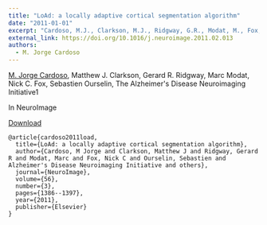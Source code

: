 ```yaml
---
title: "LoAd: a locally adaptive cortical segmentation algorithm"
date: "2011-01-01"
excerpt: "Cardoso, M.J., Clarkson, M.J., Ridgway, G.R., Modat, M., Fox, N.C., Ourselin, S. and Alzheimer's Disease Neuroimaging Initiative, 2011. NeuroImage, 56(3), pp.1386-1397."
external_link: https://doi.org/10.1016/j.neuroimage.2011.02.013
authors:
  - M. Jorge Cardoso
---
```

[M. Jorge Cardoso](/people/jorge_cardoso), Matthew J. Clarkson, Gerard R. Ridgway, Marc Modat, Nick C. Fox, Sebastien Ourselin, The Alzheimer's Disease Neuroimaging Initiative1

In NeuroImage

<a href="{{page.external_link}}" target="_blank"> Download </a>

```
@article{cardoso2011load,
  title={LoAd: a locally adaptive cortical segmentation algorithm},
  author={Cardoso, M Jorge and Clarkson, Matthew J and Ridgway, Gerard R and Modat, Marc and Fox, Nick C and Ourselin, Sebastien and Alzheimer's Disease Neuroimaging Initiative and others},
  journal={NeuroImage},
  volume={56},
  number={3},
  pages={1386--1397},
  year={2011},
  publisher={Elsevier}
}
```

